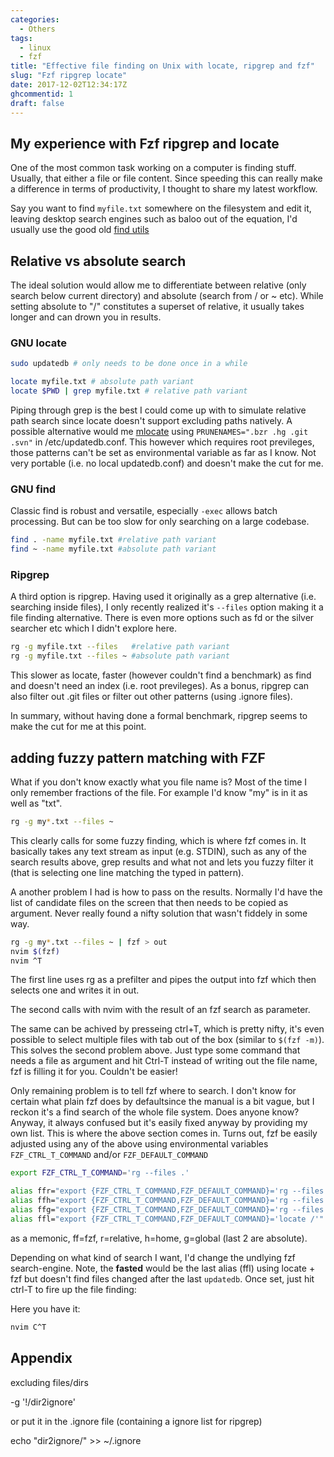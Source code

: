 ```yaml
---
categories:
  - Others
tags:
  - linux
  - fzf
title: "Effective file finding on Unix with locate, ripgrep and fzf"
slug: "Fzf ripgrep locate"
date: 2017-12-02T12:34:17Z
ghcommentid: 1
draft: false
---
```

##  My experience with Fzf ripgrep and locate

One of the most common task working on a computer is finding stuff. Usually, that either a file or file content.
Since speeding this can really make a difference in terms of productivity, I thought to share my latest workflow.

Say you want to find `myfile.txt` somewhere on the filesystem and edit it, leaving desktop search engines such as baloo out of the equation, I'd usually use the good old [find utils](https://www.gnu.org/software/findutils/manual/html%5Fmono/find.html#Overview)


## Relative vs absolute search
The ideal solution would allow me to differentiate between relative (only search below current directory) and absolute (search from / or ~ etc).
While setting absolute to "/" constitutes a superset of relative, it usually takes longer and can drown you in results.

### GNU locate
```bash
sudo updatedb # only needs to be done once in a while

locate myfile.txt # absolute path variant
locate $PWD | grep myfile.txt # relative path variant
```
Piping through grep is the best I could come up with to simulate relative path search since locate doesn't support excluding paths natively. 
A possible alternative would me [mlocate](https://serverfault.com/questions/454051/how-can-i-view-updatedb-database-content-and-then-exclude-certain-files-paths) using `PRUNENAMES=".bzr .hg .git .svn"` in /etc/updatedb.conf.
This however which requires root previleges, those patterns can't be set as environmental variable as far as I know.
Not very portable (i.e. no local updatedb.conf) and doesn't make the cut for me. 

### GNU find
Classic find is robust and versatile, especially `-exec` allows batch processing.
But can be too slow for only searching on a large codebase.

```bash
find . -name myfile.txt #relative path variant
find ~ -name myfile.txt #absolute path variant
```

### Ripgrep
A third option is ripgrep. 
Having used it originally as a grep alternative (i.e. searching inside files), I only recently realized it's `--files` option making it a file finding alternative.
There is even more options such as fd or the silver searcher etc which I didn't explore here. 

```bash
rg -g myfile.txt --files   #relative path variant
rg -g myfile.txt --files ~ #absolute path variant
```

This slower as locate, faster (however couldn't find a benchmark) as find and doesn't need an index (i.e. root previleges).
As a bonus, ripgrep can also filter out .git files or filter out other patterns (using .ignore files). 

In summary, without having done a formal benchmark, ripgrep seems to make the cut for me at this point.


## adding fuzzy pattern matching with FZF

What if you don't know exactly what you file name is? Most of the time I only remember fractions of the file.
For example I'd know "my" is in it as well as "txt".


```bash
rg -g my*.txt --files ~
```

This clearly calls for some fuzzy finding, which is where fzf comes in.
It basically takes any text stream as input (e.g. STDIN), such as any of the search results above, grep results and what not and lets you fuzzy filter it (that is selecting one line matching the typed in pattern).

A another problem I had is how to pass on the results. Normally I'd have the list of candidate files on the screen that then needs to be copied as argument. Never really found a nifty solution that wasn't fiddely in some way. 



```bash
rg -g my*.txt --files ~ | fzf > out
nvim $(fzf)
nvim ^T
```
The first line uses rg as a prefilter and pipes the output into fzf which then selects one and writes it in out.

The second calls with nvim with the result of an fzf search as parameter. 

The same can be achived by presseing ctrl+T, which is pretty nifty, it's even possible to select multiple files with tab out of the box (similar to `$(fzf -m)`). This solves the second problem above. Just type some command that needs a file as argument and hit Ctrl-T instead of writing out the file name, fzf is filling it for you. 
Couldn't be easier!

Only remaining problem is to tell fzf where to search.
I don't know for certain what plain fzf does by defaultsince the manual is a bit vague, but I reckon it's a find search of the whole file system. 
Does anyone know? Anyway, it always confused but it's easily fixed anyway by providing my own list.
This is where the above section comes in. Turns out, fzf be easily adjusted using any of the above using environmental variables `FZF_CTRL_T_COMMAND` and/or `FZF_DEFAULT_COMMAND`

```bash
export FZF_CTRL_T_COMMAND='rg --files .'
```

```bash
alias ffr="export {FZF_CTRL_T_COMMAND,FZF_DEFAULT_COMMAND}='rg --files .'"
alias ffh="export {FZF_CTRL_T_COMMAND,FZF_DEFAULT_COMMAND}='rg --files $HOME'"
alias ffg="export {FZF_CTRL_T_COMMAND,FZF_DEFAULT_COMMAND}='rg --files /'"
alias ffl="export {FZF_CTRL_T_COMMAND,FZF_DEFAULT_COMMAND}='locate /'"
```
as a memonic, ff=fzf, r=relative, h=home, g=global (last 2 are absolute).

Depending on what kind of search I want, I'd change the undlying fzf search-engine.
Note, the **fasted** would be the last alias (ffl) using locate + fzf but doesn't find files changed after the last `updatedb`.
Once set, just hit ctrl-T to fire up the file finding:


Here you have it:

```bash
nvim C^T
```



## Appendix
excluding files/dirs

-g '!/dir2ignore'

or put it in the .ignore file (containing a ignore list for ripgrep)

echo "dir2ignore/" >> ~/.ignore


